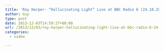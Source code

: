 ```yaml
---
title: 'Roy Harper- “Hallucinating Light” Live at BBC Radio 6 (24.10.2013)'
author: Guy
type: post
date: 2013-12-03T14:59:27+00:00
url: /2013/12/03/roy-harper-hallucinating-light-live-at-bbc-radio-6-24-10-2013/
categories:
  - video

---
```

